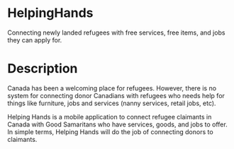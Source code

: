 # HelpingHands
Connecting newly landed refugees with free services, free items, and jobs they can apply for.

# Description
Canada has been a welcoming place for refugees. However, there is no system for connecting donor Canadians with refugees who needs help for things like furniture, jobs and services (nanny services, retail jobs, etc). 

Helping Hands is a mobile application to connect refugee claimants in Canada with Good Samaritans who have services, goods, and jobs to offer. In simple terms, Helping Hands will do the job of connecting donors to claimants.
